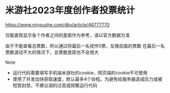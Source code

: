 # 米游社2023年度创作者投票统计

https://www.miyoushe.com/dby/article/46777770

仅能直观显示各个作者之间的差距作为参考，请以官方数据为准

由于不能查看总票数，所以通过将最后一名视作0票，反推前面的票数
在最后一名票数波动不大的情况下，总票数差距也不会很大

> [!NOTE]
> - 运行代码需要填写手机端米游社的cookie，网页端的cookie不可使用
> - 使用了并发加快获取速度，默认最多4个协程。为避免给服务器造成压力或被短暂封禁，不建议调的过高或频繁运行代码

